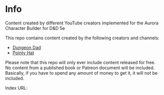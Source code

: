 # Info
Content created by different YouTube creators implemented for the Aurora Character Builder for D&amp;D 5e

This repo contains content created by the following creators and channels:

* [Dungeon Dad](https://www.youtube.com/@DungeonDad)
* [Pointy Hat](https://www.youtube.com/@pointyhatstudios)

Please note that this repo will only ever include content released for free. No content from a published book or Patreon document will be included. Basically, if you have to spend any amount of money to get it, it will not be included.

Index URL: 
